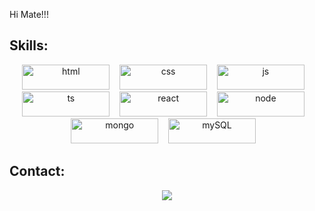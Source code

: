 Hi Mate!!!


 <h2>Skills:</h2>
 
 <div align="center">
  <img  alt="html" height="40" width="140" src="https://img.shields.io/badge/HTML5-E34F26?style=for-the-badge&logo=html5&logoColor=white">&nbsp;&nbsp;&nbsp;
  <img  alt="css" height="40" width="140" src="https://img.shields.io/badge/CSS3-1572B6?style=for-the-badge&logo=css3&logoColor=white">&nbsp;&nbsp;&nbsp;
  <img  alt="js" height="40" width="140" src="https://img.shields.io/badge/JavaScript-F7DF1E?style=for-the-badge&logo=javascript&logoColor=black">&nbsp;&nbsp;&nbsp;
  <img  alt="ts" height="40" width="140" src="https://img.shields.io/badge/TypeScript-007ACC?style=for-the-badge&logo=typescript&logoColor=white">&nbsp;&nbsp;&nbsp;
  <img  alt="react" height="40" width="140" src="https://img.shields.io/badge/React-20232A?style=for-the-badge&logo=react&logoColor=61DAFB">&nbsp;&nbsp;&nbsp;
  <img  alt="node" height="40" width="140" src="https://img.shields.io/badge/Node.js-43853D?style=for-the-badge&logo=node.js&logoColor=white">&nbsp;&nbsp;&nbsp;
  <img  alt="mongo" height="40" width="140" src="https://img.shields.io/badge/MongoDB-4EA94B?style=for-the-badge&logo=mongodb&logoColor=white">&nbsp;&nbsp;&nbsp;
 <img  alt="mySQL" height="40" width="140" src="https://img.shields.io/badge/MySQL-00000F?style=for-the-badge&logo=mysql&logoColor=white">&nbsp;&nbsp;&nbsp;

 
  
 </div>
 
 <h2>Contact:</h2>
 
<div align="center">
  &nbsp;&nbsp;&nbsp;&nbsp;&nbsp;&nbsp;&nbsp;
  <a href="https://www.linkedin.com/in/samuel-santos-alves-8457b1171/" target="_blank"><img src="https://img.shields.io/badge/-LinkedIn-%230077B5?style=for-the-badge&logo=linkedin&logoColor=white alt="Linkedin"></a>
  &nbsp;&nbsp;&nbsp;&nbsp;&nbsp;&nbsp;&nbsp;
</div>  
   
 
